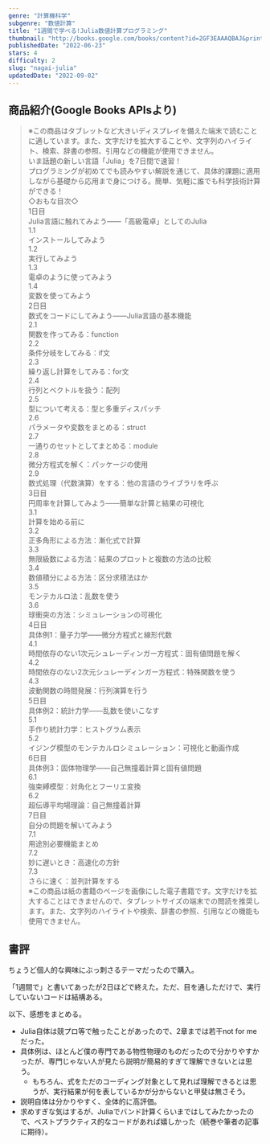 ```yaml
---
genre: "計算機科学"
subgenre: "数値計算"
title: "1週間で学べる!Julia数値計算プログラミング"
thumbnail: "http://books.google.com/books/content?id=2GF3EAAAQBAJ&printsec=frontcover&img=1&zoom=1&edge=curl&source=gbs_api"
publishedDate: "2022-06-23"
stars: 4
difficulty: 2
slug: "nagai-julia"
updatedDate: "2022-09-02"
---
```


## 商品紹介(Google Books APIsより)

> ※この商品はタブレットなど大きいディスプレイを備えた端末で読むことに適しています。また、文字だけを拡大することや、文字列のハイライト、検索、辞書の参照、引用などの機能が使用できません。  
> いま話題の新しい言語「Julia」を7日間で速習！  
> プログラミングが初めてでも読みやすい解説を通じて、具体的課題に適用しながら基礎から応用まで身につける。簡単、気軽に誰でも科学技術計算ができる！  
> ◇おもな目次◇  
> 1日目  
> Julia言語に触れてみよう――「高級電卓」としてのJulia  
> 1.1  
> インストールしてみよう  
> 1.2  
> 実行してみよう  
> 1.3  
> 電卓のように使ってみよう  
> 1.4  
> 変数を使ってみよう  
> 2日目  
> 数式をコードにしてみよう――Julia言語の基本機能  
> 2.1  
> 関数を作ってみる：function  
> 2.2  
> 条件分岐をしてみる：if文  
> 2.3  
> 繰り返し計算をしてみる：for文  
> 2.4  
> 行列とベクトルを扱う：配列  
> 2.5  
> 型について考える：型と多重ディスパッチ  
> 2.6  
> パラメータや変数をまとめる：struct  
> 2.7  
> 一通りのセットとしてまとめる：module  
> 2.8  
> 微分方程式を解く：パッケージの使用  
> 2.9  
> 数式処理（代数演算）をする：他の言語のライブラリを呼ぶ  
> 3日目  
> 円周率を計算してみよう――簡単な計算と結果の可視化  
> 3.1  
> 計算を始める前に  
> 3.2  
> 正多角形による方法：漸化式で計算  
> 3.3  
> 無限級数による方法：結果のプロットと複数の方法の比較  
> 3.4  
> 数値積分による方法：区分求積法ほか  
> 3.5  
> モンテカルロ法：乱数を使う  
> 3.6  
> 球衝突の方法：シミュレーションの可視化  
> 4日目  
> 具体例1：量子力学――微分方程式と線形代数  
> 4.1  
> 時間依存のない1次元シュレーディンガー方程式：固有値問題を解く  
> 4.2  
> 時間依存のない2次元シュレーディンガー方程式：特殊関数を使う  
> 4.3  
> 波動関数の時間発展：行列演算を行う  
> 5日目  
> 具体例2：統計力学――乱数を使いこなす  
> 5.1  
> 手作り統計力学：ヒストグラム表示  
> 5.2  
> イジング模型のモンテカルロシミュレーション：可視化と動画作成  
> 6日目  
> 具体例3：固体物理学――自己無撞着計算と固有値問題  
> 6.1  
> 強束縛模型：対角化とフーリエ変換  
> 6.2  
> 超伝導平均場理論：自己無撞着計算  
> 7日目  
> 自分の問題を解いてみよう  
> 7.1  
> 用途別必要機能まとめ  
> 7.2  
> 妙に遅いとき：高速化の方針  
> 7.3  
> さらに速く：並列計算をする  
> ※この商品は紙の書籍のページを画像にした電子書籍です。文字だけを拡大することはできませんので、タブレットサイズの端末での閲読を推奨します。また、文字列のハイライトや検索、辞書の参照、引用などの機能も使用できません。

## 書評

ちょうど個人的な興味にぶっ刺さるテーマだったので購入。

「1週間で」と書いてあったが2日ほどで終えた。ただ、目を通しただけで、実行していないコードは結構ある。

以下、感想をまとめる。

- Julia自体は競プロ等で触ったことがあったので、2章までは若干not for meだった。
- 具体例は、ほとんど僕の専門である物性物理のものだったので分かりやすかったが、専門じゃない人が見たら説明が簡易的すぎて理解できないとは思う。
  - もちろん、式をただのコーディング対象として見れば理解できるとは思うが、実行結果が何を表しているかが分からないと甲斐は無さそう。
- 説明自体は分かりやすく、全体的に高評価。
- 求めすぎな気はするが、Juliaでバンド計算くらいまではしてみたかったので、ベストプラクティス的なコードがあれば嬉しかった（続巻や筆者の記事に期待）。

